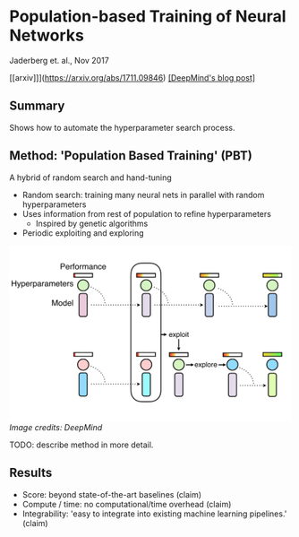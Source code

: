 # Population-based Training of Neural Networks

Jaderberg et. al., Nov 2017

[[arxiv]]](https://arxiv.org/abs/1711.09846) [[DeepMind's blog post]](https://deepmind.com/blog/population-based-training-neural-networks/)

## Summary

Shows how to automate the hyperparameter search process.

## Method: 'Population Based Training' (PBT)

A hybrid of random search and hand-tuning
- Random search: training many neural nets in parallel with random hyperparameters
- Uses information from rest of population to refine hyperparameters
	- Inspired by genetic algorithms
- Periodic exploiting and exploring

![](images/pbt-diagram.png)
*Image credits: DeepMind*

TODO: describe method in more detail.

## Results

- Score: beyond state-of-the-art baselines (claim)
- Compute / time: no computational/time overhead (claim)
- Integrability: 'easy to integrate into existing machine learning pipelines.' (claim)
